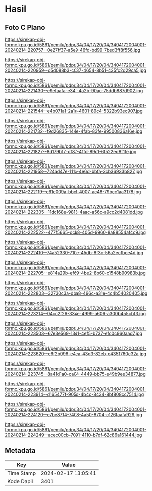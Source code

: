 # Hasil

## Foto C Plano

https://sirekap-obj-formc.kpu.go.id/5861/pemilu/pdpr/34/04/17/20/04/3404172004001-20240214-220757--0e27ff37-a5e9-46fd-bd99-7bed3ff8f556.jpg

https://sirekap-obj-formc.kpu.go.id/5861/pemilu/pdpr/34/04/17/20/04/3404172004001-20240214-220959--d5d088b3-c037-4654-8b51-435fc2d29ca5.jpg

https://sirekap-obj-formc.kpu.go.id/5861/pemilu/pdpr/34/04/17/20/04/3404172004001-20240214-221430--e9efaafa-e34f-4a2b-90ac-75ddb887d902.jpg

https://sirekap-obj-formc.kpu.go.id/5861/pemilu/pdpr/34/04/17/20/04/3404172004001-20240214-221544--e4b071a1-2a1e-4601-89c4-5322b93ec907.jpg

https://sirekap-obj-formc.kpu.go.id/5861/pemilu/pdpr/34/04/17/20/04/3404172004001-20240214-221732--f9d26835-144e-4fab-83fe-99500836a16e.jpg

https://sirekap-obj-formc.kpu.go.id/5861/pemilu/pdpr/34/04/17/20/04/3404172004001-20240214-221827--8d179b17-df87-41fd-89c1-6f522ed8f1fe.jpg

https://sirekap-obj-formc.kpu.go.id/5861/pemilu/pdpr/34/04/17/20/04/3404172004001-20240214-221958--724ad47e-111a-4e6d-bbfa-3cb36933b827.jpg

https://sirekap-obj-formc.kpu.go.id/5861/pemilu/pdpr/34/04/17/20/04/3404172004001-20240214-222119--c61e009a-bbcf-4007-ac48-79bcc1aa3178.jpg

https://sirekap-obj-formc.kpu.go.id/5861/pemilu/pdpr/34/04/17/20/04/3404172004001-20240214-222305--11dc168e-9813-4aac-a56c-a9cc2d4081dd.jpg

https://sirekap-obj-formc.kpu.go.id/5861/pemilu/pdpr/34/04/17/20/04/3404172004001-20240214-222522--477f5665-dcb8-405d-9960-8a88554af4c9.jpg

https://sirekap-obj-formc.kpu.go.id/5861/pemilu/pdpr/34/04/17/20/04/3404172004001-20240214-222410--74a52330-710e-45db-8f3c-56a2ecfbce4d.jpg

https://sirekap-obj-formc.kpu.go.id/5861/pemilu/pdpr/34/04/17/20/04/3404172004001-20240214-222705--e814a29b-ef69-4be2-8b60-c1548b90983b.jpg

https://sirekap-obj-formc.kpu.go.id/5861/pemilu/pdpr/34/04/17/20/04/3404172004001-20240214-222803--32730c3a-dba8-496c-a31e-4c4b54020405.jpg

https://sirekap-obj-formc.kpu.go.id/5861/pemilu/pdpr/34/04/17/20/04/3404172004001-20240214-223214--04cc2f26-334e-4999-a606-a300b455cbf3.jpg

https://sirekap-obj-formc.kpu.go.id/5861/pemilu/pdpr/34/04/17/20/04/3404172004001-20240214-223503--67e3e569-13d1-4ef5-b737-efc0c960aad7.jpg

https://sirekap-obj-formc.kpu.go.id/5861/pemilu/pdpr/34/04/17/20/04/3404172004001-20240214-223620--e6f2b096-e4ea-43d3-82eb-c4351760c32a.jpg

https://sirekap-obj-formc.kpu.go.id/5861/pemilu/pdpr/34/04/17/20/04/3404172004001-20240214-223745--8a41d1a0-ca04-4449-bb75-e49b9ee34877.jpg

https://sirekap-obj-formc.kpu.go.id/5861/pemilu/pdpr/34/04/17/20/04/3404172004001-20240214-223914--d165477f-905d-4b4c-8434-8bf808cc7514.jpg

https://sirekap-obj-formc.kpu.go.id/5861/pemilu/pdpr/34/04/17/20/04/3404172004001-20240214-224120--e7be8714-7408-4a50-8704-c126faafa929.jpg

https://sirekap-obj-formc.kpu.go.id/5861/pemilu/pdpr/34/04/17/20/04/3404172004001-20240214-224249--acec00cb-7091-4110-b7df-62c86a161444.jpg


## Metadata

| Key        | Value               |
| ---------- | ------------------- |
| Time Stamp | 2024-02-17 13:05:41 |
| Kode Dapil | 3401                |



